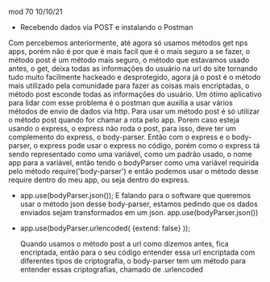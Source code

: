 mod 70                                            10/10/21

-  Recebendo dados via POST e instalando o Postman

  Com percebemos anteriormente, até agora só usamos 
métodos get nps apps, porém não é por que é mais facil 
que é o mais seguro a se fazer, o método post é um método 
mais seguro, o método que estavamos usado antes, o get, 
deixa todas as informações do usuário na url do site
tornando tudo muito facilmente hackeado e desprotegido,
agora já o post é o método mais utilizado pela comunidade
para fazer as coisas mais encriptadas, o método post 
esconde todas as informações do usuário.
  Um ótimo aplicativo para lidar com esse problema é o
postman que auxilia a usar vários métodos de envio de 
dados via http.
  Para usar um método post é só utilizar o método post
quando for chamar a rota pelo app.
  Porem caso esteja usando o express, o express não roda
o post, para isso, deve ter um complemento do express, o 
body-parser.
  Então com o express e o body-parser, o express pode usar
o express no código, porém como o express tá sendo 
representado como uma variável, como um padrão usado, o nome
app para a variável, então tendo o bodyParser como uma 
variável requirida pelo método require('body-parser') e 
então podemos usar o método desse require dentro do meu app,
ou seja dentro do express.

* app.use(bodyParser.json());
    E falando para o software que queremos usar o método 
  json desse body-parser, estamos pedindo que os dados 
  enviados sejam transformados em um json.
  app.use(bodyParser.json())

* app.use(bodyParser.urlencoded( {extend: false} ));

    Quando usamos o método post a url como dizemos antes, 
  fica encriptada, então para o seu código entender essa
  url encriptada com diferentes tipos de criptografia,
  o body-parser tem um método para entender essas 
  criptografias, chamado de .urlencoded 
